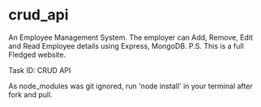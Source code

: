 # crud_api
An Employee Management System. The employer can Add, Remove, Edit and Read Employee details using Express, MongoDB.
P.S. This is a full Fledged website.


Task ID: CRUD API

As node_modules was git ignored, run 'node install' in your terminal after fork and pull.
